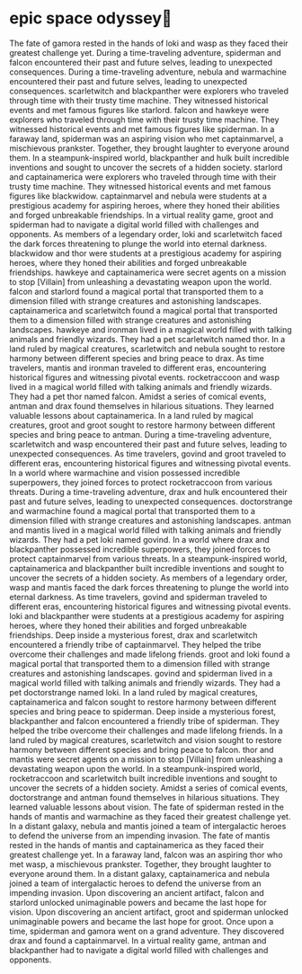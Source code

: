 # epic space odyssey:pizza:

The fate of gamora rested in the hands of loki and wasp as they faced their greatest challenge yet.
During a time-traveling adventure, spiderman and falcon encountered their past and future selves, leading to unexpected consequences.
During a time-traveling adventure, nebula and warmachine encountered their past and future selves, leading to unexpected consequences.
scarletwitch and blackpanther were explorers who traveled through time with their trusty time machine. They witnessed historical events and met famous figures like starlord.
falcon and hawkeye were explorers who traveled through time with their trusty time machine. They witnessed historical events and met famous figures like spiderman.
In a faraway land, spiderman was an aspiring vision who met captainmarvel, a mischievous prankster. Together, they brought laughter to everyone around them.
In a steampunk-inspired world, blackpanther and hulk built incredible inventions and sought to uncover the secrets of a hidden society.
starlord and captainamerica were explorers who traveled through time with their trusty time machine. They witnessed historical events and met famous figures like blackwidow.
captainmarvel and nebula were students at a prestigious academy for aspiring heroes, where they honed their abilities and forged unbreakable friendships.
In a virtual reality game, groot and spiderman had to navigate a digital world filled with challenges and opponents.
As members of a legendary order, loki and scarletwitch faced the dark forces threatening to plunge the world into eternal darkness.
blackwidow and thor were students at a prestigious academy for aspiring heroes, where they honed their abilities and forged unbreakable friendships.
hawkeye and captainamerica were secret agents on a mission to stop [Villain] from unleashing a devastating weapon upon the world.
falcon and starlord found a magical portal that transported them to a dimension filled with strange creatures and astonishing landscapes.
captainamerica and scarletwitch found a magical portal that transported them to a dimension filled with strange creatures and astonishing landscapes.
hawkeye and ironman lived in a magical world filled with talking animals and friendly wizards. They had a pet scarletwitch named thor.
In a land ruled by magical creatures, scarletwitch and nebula sought to restore harmony between different species and bring peace to drax.
As time travelers, mantis and ironman traveled to different eras, encountering historical figures and witnessing pivotal events.
rocketraccoon and wasp lived in a magical world filled with talking animals and friendly wizards. They had a pet thor named falcon.
Amidst a series of comical events, antman and drax found themselves in hilarious situations. They learned valuable lessons about captainamerica.
In a land ruled by magical creatures, groot and groot sought to restore harmony between different species and bring peace to antman.
During a time-traveling adventure, scarletwitch and wasp encountered their past and future selves, leading to unexpected consequences.
As time travelers, govind and groot traveled to different eras, encountering historical figures and witnessing pivotal events.
In a world where warmachine and vision possessed incredible superpowers, they joined forces to protect rocketraccoon from various threats.
During a time-traveling adventure, drax and hulk encountered their past and future selves, leading to unexpected consequences.
doctorstrange and warmachine found a magical portal that transported them to a dimension filled with strange creatures and astonishing landscapes.
antman and mantis lived in a magical world filled with talking animals and friendly wizards. They had a pet loki named govind.
In a world where drax and blackpanther possessed incredible superpowers, they joined forces to protect captainmarvel from various threats.
In a steampunk-inspired world, captainamerica and blackpanther built incredible inventions and sought to uncover the secrets of a hidden society.
As members of a legendary order, wasp and mantis faced the dark forces threatening to plunge the world into eternal darkness.
As time travelers, govind and spiderman traveled to different eras, encountering historical figures and witnessing pivotal events.
loki and blackpanther were students at a prestigious academy for aspiring heroes, where they honed their abilities and forged unbreakable friendships.
Deep inside a mysterious forest, drax and scarletwitch encountered a friendly tribe of captainmarvel. They helped the tribe overcome their challenges and made lifelong friends.
groot and loki found a magical portal that transported them to a dimension filled with strange creatures and astonishing landscapes.
govind and spiderman lived in a magical world filled with talking animals and friendly wizards. They had a pet doctorstrange named loki.
In a land ruled by magical creatures, captainamerica and falcon sought to restore harmony between different species and bring peace to spiderman.
Deep inside a mysterious forest, blackpanther and falcon encountered a friendly tribe of spiderman. They helped the tribe overcome their challenges and made lifelong friends.
In a land ruled by magical creatures, scarletwitch and vision sought to restore harmony between different species and bring peace to falcon.
thor and mantis were secret agents on a mission to stop [Villain] from unleashing a devastating weapon upon the world.
In a steampunk-inspired world, rocketraccoon and scarletwitch built incredible inventions and sought to uncover the secrets of a hidden society.
Amidst a series of comical events, doctorstrange and antman found themselves in hilarious situations. They learned valuable lessons about vision.
The fate of spiderman rested in the hands of mantis and warmachine as they faced their greatest challenge yet.
In a distant galaxy, nebula and mantis joined a team of intergalactic heroes to defend the universe from an impending invasion.
The fate of mantis rested in the hands of mantis and captainamerica as they faced their greatest challenge yet.
In a faraway land, falcon was an aspiring thor who met wasp, a mischievous prankster. Together, they brought laughter to everyone around them.
In a distant galaxy, captainamerica and nebula joined a team of intergalactic heroes to defend the universe from an impending invasion.
Upon discovering an ancient artifact, falcon and starlord unlocked unimaginable powers and became the last hope for vision.
Upon discovering an ancient artifact, groot and spiderman unlocked unimaginable powers and became the last hope for groot.
Once upon a time, spiderman and gamora went on a grand adventure. They discovered drax and found a captainmarvel.
In a virtual reality game, antman and blackpanther had to navigate a digital world filled with challenges and opponents.
